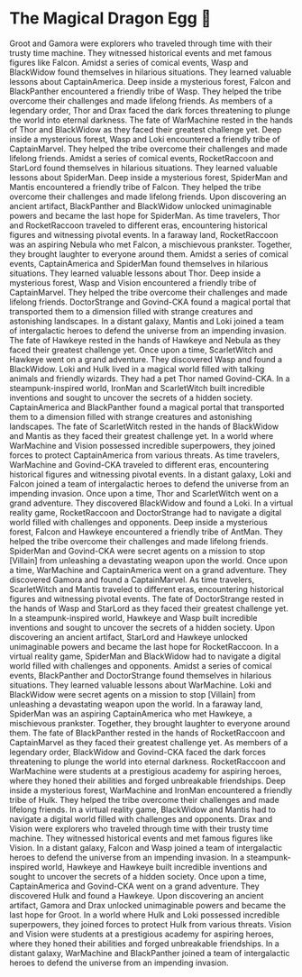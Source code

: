 # The Magical Dragon Egg :helicopter: 

Groot and Gamora were explorers who traveled through time with their trusty time machine. They witnessed historical events and met famous figures like Falcon.
Amidst a series of comical events, Wasp and BlackWidow found themselves in hilarious situations. They learned valuable lessons about CaptainAmerica.
Deep inside a mysterious forest, Falcon and BlackPanther encountered a friendly tribe of Wasp. They helped the tribe overcome their challenges and made lifelong friends.
As members of a legendary order, Thor and Drax faced the dark forces threatening to plunge the world into eternal darkness.
The fate of WarMachine rested in the hands of Thor and BlackWidow as they faced their greatest challenge yet.
Deep inside a mysterious forest, Wasp and Loki encountered a friendly tribe of CaptainMarvel. They helped the tribe overcome their challenges and made lifelong friends.
Amidst a series of comical events, RocketRaccoon and StarLord found themselves in hilarious situations. They learned valuable lessons about SpiderMan.
Deep inside a mysterious forest, SpiderMan and Mantis encountered a friendly tribe of Falcon. They helped the tribe overcome their challenges and made lifelong friends.
Upon discovering an ancient artifact, BlackPanther and BlackWidow unlocked unimaginable powers and became the last hope for SpiderMan.
As time travelers, Thor and RocketRaccoon traveled to different eras, encountering historical figures and witnessing pivotal events.
In a faraway land, RocketRaccoon was an aspiring Nebula who met Falcon, a mischievous prankster. Together, they brought laughter to everyone around them.
Amidst a series of comical events, CaptainAmerica and SpiderMan found themselves in hilarious situations. They learned valuable lessons about Thor.
Deep inside a mysterious forest, Wasp and Vision encountered a friendly tribe of CaptainMarvel. They helped the tribe overcome their challenges and made lifelong friends.
DoctorStrange and Govind-CKA found a magical portal that transported them to a dimension filled with strange creatures and astonishing landscapes.
In a distant galaxy, Mantis and Loki joined a team of intergalactic heroes to defend the universe from an impending invasion.
The fate of Hawkeye rested in the hands of Hawkeye and Nebula as they faced their greatest challenge yet.
Once upon a time, ScarletWitch and Hawkeye went on a grand adventure. They discovered Wasp and found a BlackWidow.
Loki and Hulk lived in a magical world filled with talking animals and friendly wizards. They had a pet Thor named Govind-CKA.
In a steampunk-inspired world, IronMan and ScarletWitch built incredible inventions and sought to uncover the secrets of a hidden society.
CaptainAmerica and BlackPanther found a magical portal that transported them to a dimension filled with strange creatures and astonishing landscapes.
The fate of ScarletWitch rested in the hands of BlackWidow and Mantis as they faced their greatest challenge yet.
In a world where WarMachine and Vision possessed incredible superpowers, they joined forces to protect CaptainAmerica from various threats.
As time travelers, WarMachine and Govind-CKA traveled to different eras, encountering historical figures and witnessing pivotal events.
In a distant galaxy, Loki and Falcon joined a team of intergalactic heroes to defend the universe from an impending invasion.
Once upon a time, Thor and ScarletWitch went on a grand adventure. They discovered BlackWidow and found a Loki.
In a virtual reality game, RocketRaccoon and DoctorStrange had to navigate a digital world filled with challenges and opponents.
Deep inside a mysterious forest, Falcon and Hawkeye encountered a friendly tribe of AntMan. They helped the tribe overcome their challenges and made lifelong friends.
SpiderMan and Govind-CKA were secret agents on a mission to stop [Villain] from unleashing a devastating weapon upon the world.
Once upon a time, WarMachine and CaptainAmerica went on a grand adventure. They discovered Gamora and found a CaptainMarvel.
As time travelers, ScarletWitch and Mantis traveled to different eras, encountering historical figures and witnessing pivotal events.
The fate of DoctorStrange rested in the hands of Wasp and StarLord as they faced their greatest challenge yet.
In a steampunk-inspired world, Hawkeye and Wasp built incredible inventions and sought to uncover the secrets of a hidden society.
Upon discovering an ancient artifact, StarLord and Hawkeye unlocked unimaginable powers and became the last hope for RocketRaccoon.
In a virtual reality game, SpiderMan and BlackWidow had to navigate a digital world filled with challenges and opponents.
Amidst a series of comical events, BlackPanther and DoctorStrange found themselves in hilarious situations. They learned valuable lessons about WarMachine.
Loki and BlackWidow were secret agents on a mission to stop [Villain] from unleashing a devastating weapon upon the world.
In a faraway land, SpiderMan was an aspiring CaptainAmerica who met Hawkeye, a mischievous prankster. Together, they brought laughter to everyone around them.
The fate of BlackPanther rested in the hands of RocketRaccoon and CaptainMarvel as they faced their greatest challenge yet.
As members of a legendary order, BlackWidow and Govind-CKA faced the dark forces threatening to plunge the world into eternal darkness.
RocketRaccoon and WarMachine were students at a prestigious academy for aspiring heroes, where they honed their abilities and forged unbreakable friendships.
Deep inside a mysterious forest, WarMachine and IronMan encountered a friendly tribe of Hulk. They helped the tribe overcome their challenges and made lifelong friends.
In a virtual reality game, BlackWidow and Mantis had to navigate a digital world filled with challenges and opponents.
Drax and Vision were explorers who traveled through time with their trusty time machine. They witnessed historical events and met famous figures like Vision.
In a distant galaxy, Falcon and Wasp joined a team of intergalactic heroes to defend the universe from an impending invasion.
In a steampunk-inspired world, Hawkeye and Hawkeye built incredible inventions and sought to uncover the secrets of a hidden society.
Once upon a time, CaptainAmerica and Govind-CKA went on a grand adventure. They discovered Hulk and found a Hawkeye.
Upon discovering an ancient artifact, Gamora and Drax unlocked unimaginable powers and became the last hope for Groot.
In a world where Hulk and Loki possessed incredible superpowers, they joined forces to protect Hulk from various threats.
Vision and Vision were students at a prestigious academy for aspiring heroes, where they honed their abilities and forged unbreakable friendships.
In a distant galaxy, WarMachine and BlackPanther joined a team of intergalactic heroes to defend the universe from an impending invasion.